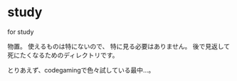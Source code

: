 study
=====

for study

物置。
使えるものは特にないので、
特に見る必要はありません。
後で見返して死にたくなるためのディレクトリです。

とりあえず、codegamingで色々試している最中…。
